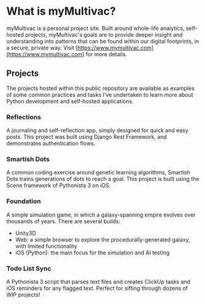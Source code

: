 # What is myMultivac?

myMultivac is a personal project site.  Built around whole-life analytics, self-hosted projects, myMultivac's goals are to provide deeper insight and understanding into patterns that can be found within our digital footprints, in a secure, private way.  Visit [https://www.mymultivac.com](https://www.mymultivac.com) for more details.

## Projects

The projects hosted within this public repository are available as examples of some common practices and tasks I've undertaken to learn more about Python development and self-hosted applications.

### Reflections

A journaling and self-reflection app, simply designed for quick and easy posts.  This project was built using Django Rest Framework, and demonstrates authentication flows.

### Smartish Dots

A common coding exercise around genetic learning algorithms, Smartish Dots trains generations of dots to reach a goal.  This project is built using the Scene framework of Pythonista 3 on iOS.

### Foundation

A simple simulation game, in which a galaxy-spanning empire evolves over thousands of years.  There are several builds: 

- Unity3D
- Web: a simple browser to explore the procedurally-generated galaxy, with limited functionality
- iOS (Python): the main focus for the simulation and AI testing

### Todo List Sync

A Pythonista 3 script that parses text files and creates ClickUp tasks and iOS reminders for any flagged text.  Perfect for sifting through dozens of WIP projects!
